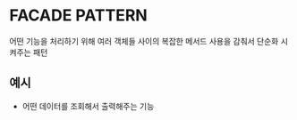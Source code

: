 # FACADE PATTERN

어떤 기능을 처리하기 위해
여러 객체들 사이의 복잡한 메서드 사용을 감춰서
단순화 시켜주는 패턴

## 예시

- 어떤 데이터를 조회해서 출력해주는 기능


